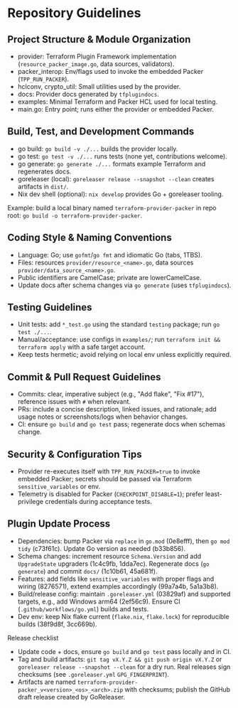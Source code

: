 # Repository Guidelines

## Project Structure & Module Organization
- provider: Terraform Plugin Framework implementation (`resource_packer_image.go`, data sources, validators).
- packer_interop: Env/flags used to invoke the embedded Packer (`TPP_RUN_PACKER`).
- hclconv, crypto_util: Small utilities used by the provider.
- docs: Provider docs generated by `tfplugindocs`.
- examples: Minimal Terraform and Packer HCL used for local testing.
- main.go: Entry point; runs either the provider or embedded Packer.

## Build, Test, and Development Commands
- go build: `go build -v ./...` builds the provider locally.
- go test: `go test -v ./...` runs tests (none yet, contributions welcome).
- go generate: `go generate ./...` formats example Terraform and regenerates docs.
- goreleaser (local): `goreleaser release --snapshot --clean` creates artifacts in `dist/`.
- Nix dev shell (optional): `nix develop` provides Go + goreleaser tooling.

Example: build a local binary named `terraform-provider-packer` in repo root: `go build -o terraform-provider-packer`.

## Coding Style & Naming Conventions
- Language: Go; use `gofmt`/`go fmt` and idiomatic Go (tabs, 1TBS).
- Files: resources `provider/resource_<name>.go`, data sources `provider/data_source_<name>.go`.
- Public identifiers are CamelCase; private are lowerCamelCase.
- Update docs after schema changes via `go generate` (uses `tfplugindocs`).

## Testing Guidelines
- Unit tests: add `*_test.go` using the standard `testing` package; run `go test ./...`.
- Manual/acceptance: use configs in `examples/`; run `terraform init && terraform apply` with a safe target account.
- Keep tests hermetic; avoid relying on local env unless explicitly required.

## Commit & Pull Request Guidelines
- Commits: clear, imperative subject (e.g., "Add flake", "Fix #17"), reference issues with `#` when relevant.
- PRs: include a concise description, linked issues, and rationale; add usage notes or screenshots/logs when behavior changes.
- CI: ensure `go build` and `go test` pass; regenerate docs when schemas change.

## Security & Configuration Tips
- Provider re-executes itself with `TPP_RUN_PACKER=true` to invoke embedded Packer; secrets should be passed via Terraform `sensitive_variables` or env.
- Telemetry is disabled for Packer (`CHECKPOINT_DISABLE=1`); prefer least-privilege credentials during acceptance tests.

## Plugin Update Process
- Dependencies: bump Packer via `replace` in `go.mod` (0e8efff), then `go mod tidy` (c73f61c). Update Go version as needed (b33b856).
- Schema changes: increment resource `Schema.Version` and add `UpgradeState` upgraders (1c4c9fb, 1dda7ec). Regenerate docs (`go generate`) and commit `docs/` (1c10b61, 45a681f).
- Features: add fields like `sensitive_variables` with proper flags and wiring (8276571), extend examples accordingly (99a7a4b, 5a1a3b8).
- Build/release config: maintain `.goreleaser.yml` (03829af) and supported targets, e.g., add Windows arm64 (2ef56c9). Ensure CI (`.github/workflows/go.yml`) builds and tests.
- Dev env: keep Nix flake current (`flake.nix`, `flake.lock`) for reproducible builds (38f9d8f, 3cc669b).

Release checklist
- Update code + docs, ensure `go build` and `go test` pass locally and in CI.
- Tag and build artifacts: `git tag vX.Y.Z && git push origin vX.Y.Z` or `goreleaser release --snapshot --clean` for a dry run. Real releases sign checksums (see `.goreleaser.yml` `GPG_FINGERPRINT`).
- Artifacts are named `terraform-provider-packer_v<version>_<os>_<arch>.zip` with checksums; publish the GitHub draft release created by GoReleaser.
